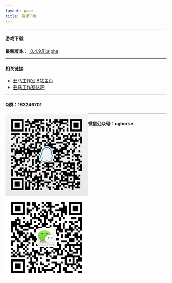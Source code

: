 ```yaml
---
layout: page
title: 资源下载
---
```

  
----  
#### **游戏下载**

**最新版本：** <a class="btn btn-lg btn-success" href="http://ughorse.ufile.ucloud.com.cn/h5r_launcher.7z">
    <i class="fa fa-download fa-lg" aria-hidden="true"></i>&nbsp;0.4.9.11.alpha
</a>
  
  
----    
#### 相关链接
* [丑马工作室 B站主页](https://space.bilibili.com/146758908#!/)
* [丑马工作室贴吧](https://tieba.baidu.com/f?kw=%E4%B8%91%E9%A9%AC%E5%B7%A5%E4%BD%9C%E5%AE%A4)

----
<div>
<h4>Q群：183246701</h4>
<img style="float: left" src="/images/qq-183246701.png" alt="" />
</div>

----
<div>
<h4>微信公众号：ughorse</h4>
<img style="float: left" src="/images/wexin-ughorse.png" alt="" />
</div>